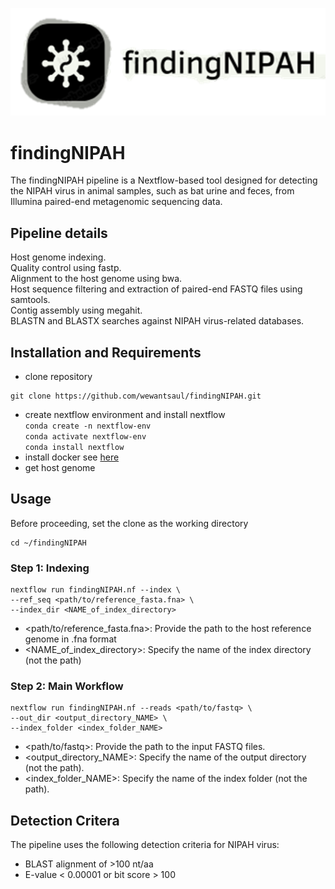 
![Image description](assets/findingNIPAH.png)
# findingNIPAH
The findingNIPAH pipeline is a Nextflow-based tool designed for detecting the NIPAH virus in animal samples, such as bat urine and feces, from Illumina paired-end metagenomic sequencing data.

## Pipeline details
Host genome indexing. \
Quality control using fastp. \
Alignment to the host genome using bwa. \
Host sequence filtering and extraction of paired-end FASTQ files using samtools. \
Contig assembly using megahit. \
BLASTN and BLASTX searches against NIPAH virus-related databases.

## Installation and Requirements
* clone repository
```
git clone https://github.com/wewantsaul/findingNIPAH.git
```
* create nextflow environment and install nextflow \
```conda create -n nextflow-env``` \
```conda activate nextflow-env``` \
```conda install nextflow```
* install docker see [here](https://docs.docker.com/engine/install/)
* get host genome

## Usage
Before proceeding, set the clone as the working directory
```
cd ~/findingNIPAH
```
### Step 1: Indexing
```
nextflow run findingNIPAH.nf --index \
--ref_seq <path/to/reference_fasta.fna> \
--index_dir <NAME_of_index_directory>
```
* <path/to/reference_fasta.fna>: Provide the path to the host reference genome in .fna format
* <NAME_of_index_directory>: Specify the name of the index directory (not the path)
### Step 2: Main Workflow
```
nextflow run findingNIPAH.nf --reads <path/to/fastq> \
--out_dir <output_directory_NAME> \
--index_folder <index_folder_NAME>
```
* <path/to/fastq>: Provide the path to the input FASTQ files.
* <output_directory_NAME>: Specify the name of the output directory (not the path).
* <index_folder_NAME>: Specify the name of the index folder (not the path).
  
## Detection Critera
The pipeline uses the following detection criteria for NIPAH virus:
* BLAST alignment of >100 nt/aa
* E-value < 0.00001 or bit score > 100





